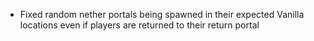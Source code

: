 - Fixed random nether portals being spawned in their expected Vanilla locations even if players are returned to their return portal